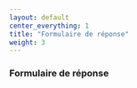 ```yaml
---
layout: default
center_everything: 1
title: "Formulaire de réponse"
weight: 3
---
```


### Formulaire de réponse
